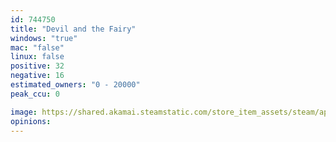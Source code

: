 ```yaml
---
id: 744750
title: "Devil and the Fairy"
windows: "true"
mac: "false"
linux: false
positive: 32
negative: 16
estimated_owners: "0 - 20000"
peak_ccu: 0

image: https://shared.akamai.steamstatic.com/store_item_assets/steam/apps/744750/header.jpg?t=1726049628
opinions:
---
```

